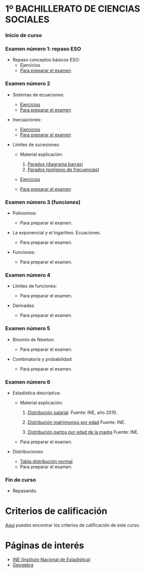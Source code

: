 # 1º BACHILLERATO DE CIENCIAS SOCIALES

### Inicio de curso

### Examen número 1: repaso ESO
* Repaso conceptos básicos ESO:
  + Ejercicios
  + [Para preparar el examen](bs1_examen01_pe.pdf)

### Examen número 2
* Sistemas de ecuaciones:
  + [Ejercicios](bs1_ecuaciones_e.pdf)
  + [Para preparar el examen](bs1_ecuaciones_pe.pdf)

* Inecuaciones:
  + [Ejercicios](bs1_inecuaciones_e.pdf)
  + [Para preparar el examen](bs1_inecuaciones_pe.pdf)

* Límites de sucesiones:
  + Material explicación:
    1. [Parados (diagrama barras)](explicacion/parados_barras.png)
    2. [Parados (polígono de frecuencias)](explicacion/parados_poligono.png)

  + [Ejercicios](bs1_sucesiones_e.pdf)
  + [Para preparar el examen](bs1_sucesiones_pe.pdf)

### Examen número 3 (funciones)

* Polinomios:
  + Para preparar el examen.

* La exponencial y el logarítmo. Ecuaciones.
  + Para preparar el examen.

* Funciones:
  + Para preparar el examen.


### Examen número 4
* Límites de funciones:
  + Para preparar el examen.

* Derivadas:
  + Para preparar el examen.


### Examen número 5
* Binomio de Newton:
  + Para preparar el examen.

* Combinatoria y probabilidad:
  + Para preparar el examen.


### Examen número 6
* Estadística descriptiva:
  + Material explicación:
    1. [Distribución salarial](distribucion_salarial.png).
       Fuente: INE, año 2010.

    2. [Distribución matrimonios por edad](distribucion_edad_matrimonios.png)
       Fuente: INE.

    3. [Distribución partos por edad de la madre](distribucion_edad_partos.png)
       Fuente: INE.

  + Para preparar el examen.

* Distribuciones:
  + [Tabla distribución normal](tabla_normal.png)
  + Para preparar el examen.


### Fin de curso
* Repasando.

# Criterios de calificación
[Aquí](../criterios/criterios_calificacion.pdf) puedes encontrar los criterios
de calificación de este curso. 

# Páginas de interés

* [INE (Instituto Nacional de Estadística)](https://www.ine.es)
* [Geogebra](https://www.geogebra.org/classic)

